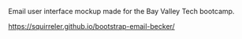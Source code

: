 Email user interface mockup made for the Bay Valley Tech bootcamp.  

https://squirreler.github.io/bootstrap-email-becker/

